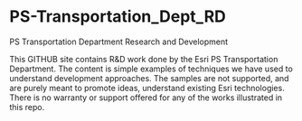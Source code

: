 # PS-Transportation_Dept_RD
PS Transportation Department Research and Development 

This GITHUB site contains R&D work done by the Esri PS Transportation Department. The content is simple examples of techniques we have used to understand development approaches. The samples are not supported, and are purely meant to promote ideas, understand existing Esri technologies. There is no warranty or support offered for any of the works illustrated in this repo.

